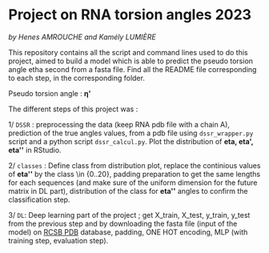 # Project on RNA torsion angles 2023

_by Henes AMROUCHE and Kamély LUMIÈRE_

This repository contains all the script and command lines used to do this project, aimed to build a model which is able to predict the pseudo torsion angle etha second from a fasta file. Find all the README file corresponding to each step, in the corresponding folder.

Pseudo torsion angle : **&eta;'**

The different steps of this project was :

 1/  `DSSR` : preprocessing the data (keep RNA pdb file with a chain A), prediction of the true angles values, from a pdb file using `dssr_wrapper.py` script and a python script `dssr_calcul.py`.  Plot the distribution of **eta, eta', eta''** in RStudio. 

 2/ `classes` : Define class from distribution plot,  replace the continious values of **eta''** by the class \in {0..20}, padding preparation to get the same lengths for each sequences (and make sure of the uniform dimension for the future matrix in DL part), distribution of the class for **eta''** angles to confirm the classification step.

 3/  `DL`: Deep learning part of the project ; get X_train, X_test, y_train, y_test from the previous step and by downloading the fasta file (input of the model) on  [RCSB PDB](https://www.rcsb.org) database, padding, ONE HOT encoding, MLP (with training step, evaluation step). 

 







